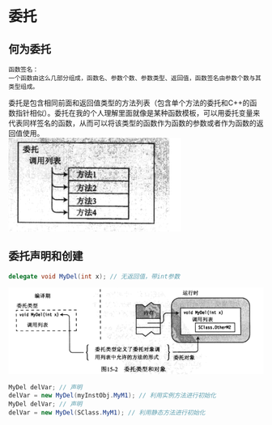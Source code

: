 # 委托
## 何为委托
```
函数签名：
一个函数由这么几部分组成，函数名、参数个数、参数类型、返回值，函数签名由参数个数与其类型组成。
```
委托是包含相同前面和返回值类型的方法列表（包含单个方法的委托和C++的函数指针相似）。委托在我的个人理解里面就像是某种函数模板，可以用委托变量来代表同样签名的函数，从而可以将该类型的函数作为函数的参数或者作为函数的返回值使用。  
![](images/delegate-1.png)

## 委托声明和创建
```C# 
delegate void MyDel(int x); // 无返回值，带int参数
```
![](images/delegate-2.png)

```C#
MyDel delVar; // 声明
delVar = new MyDel(myInstObj.MyM1); // 利用实例方法进行初始化
MyDel delVar; // 声明
delVar = new MyDel(SClass.MyM1); // 利用静态方法进行初始化
```